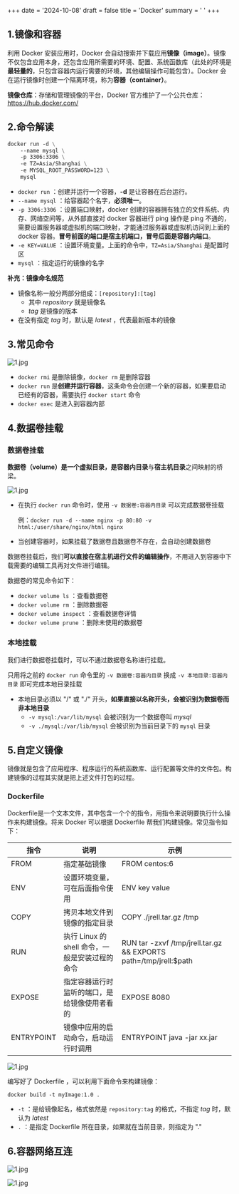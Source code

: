 +++
date = '2024-10-08'
draft = false
title = 'Docker'
summary = ' '
+++

## 1.镜像和容器

利用 Docker 安装应用时，Docker 会自动搜索并下载应用**镜像（image）**。镜像不仅包含应用本身，还包含应用所需要的环境、配置、系统函数库（此处的环境是**最轻量的**，只包含容器内运行需要的环境，其他编辑操作可能包含）。Docker 会在运行镜像时创建一个隔离环境，称为**容器（container）**。

**镜像仓库**：存储和管理镜像的平台，Docker 官方维护了一个公共仓库：https://hub.docker.com/



## 2.命令解读

```dockerfile
docker run -d \
	--name mysql \
	-p 3306:3306 \
	-e TZ=Asia/Shanghai \
	-e MYSQL_ROOT_PASSWORD=123 \
	mysql
```

- `docker run` ：创建并运行一个容器，**-d** 是让容器在后台运行。
- `--name mysql` ：给容器起个名字，**必须唯一**。
- `-p 3306:3306` ：设置端口映射，docker 创建的容器拥有独立的文件系统、内存、网络空间等，从外部直接对 docker 容器进行 ping 操作是 ping 不通的，需要设置服务器或虚拟机的端口映射，才能通过服务器或虚拟机访问到上面的 docker 容器。**冒号前面的端口是宿主机端口，冒号后面是容器内端口**。
- `-e KEY=VALUE` ：设置环境变量。上面的命令中，`TZ=Asia/Shanghai` 是配置时区
- `mysql` ：指定运行的镜像的名字



**补充：镜像命名规范**

- 镜像名称一般分两部分组成：`[repository]:[tag]` 
  - 其中 *repository* 就是镜像名
  - *tag* 是镜像的版本
- 在没有指定 *tag* 时，默认是 *latest* ，代表最新版本的镜像





## 3.常见命令

![1.jpg](https://s2.loli.net/2024/10/08/SzMIaOdynwvUPQh.jpg)

- `docker rmi` 是删除镜像，`docker rm` 是删除容器
- `docker run` 是**创建并运行容器**，这条命令会创建一个新的容器，如果要启动已经有的容器，需要执行 `docker start` 命令
- `docker exec` 是进入到容器内部





## 4.数据卷挂载

### 数据卷挂载

**数据卷（volume）**是一个虚拟目录，是**容器内目录**与**宿主机目录**之间映射的桥梁。

![1.jpg](https://s2.loli.net/2024/10/08/sG4LVg3XIKkTiBF.jpg)

- 在执行 `docker run` 命令时，使用 `-v 数据卷:容器内目录` 可以完成数据卷挂载

  例：`docker run -d --name nginx -p 80:80 -v html:/user/share/nginx/html nginx`

- 当创建容器时，如果挂载了数据卷且数据卷不存在，会自动创建数据卷

数据卷挂载后，我们**可以直接在宿主机进行文件的编辑操作**，不用进入到容器中下载需要的编辑工具再对文件进行编辑。



数据卷的常见命令如下：

- `docker volume ls` ：查看数据卷
- `docker volume rm` ：删除数据卷
- `docker volume inspect` ：查看数据卷详情
- `docker volume prune` ：删除未使用的数据卷





### 本地挂载

我们进行数据卷挂载时，可以不通过数据卷名称进行挂载。

只用将之前的 `docker run` 命令里的 `-v 数据卷:容器内目录` 换成 `-v 本地目录:容器内目录` 即可完成本地目录挂载

- 本地目录必须以 "/" 或 "./" 开头，**如果直接以名称开头，会被识别为数据卷而非本地目录**
  - `-v mysql:/var/lib/mysql` 会被识别为一个数据卷叫 *mysql*
  - `-v ./mysql:/var/lib/mysql` 会被识别为当前目录下的 `mysql` 目录





## 5.自定义镜像

镜像就是包含了应用程序、程序运行的系统函数库、运行配置等文件的文件包。构建镜像的过程其实就是把上述文件打包的过程。

### 

### Dockerfile

Dockerfile是一个文本文件，其中包含一个个的指令，用指令来说明要执行什么操作来构建镜像。将来 Docker 可以根据 Dockerfile 帮我们构建镜像。常见指令如下：

| 指令       | 说明                                           | 示例                                                         |
| ---------- | ---------------------------------------------- | ------------------------------------------------------------ |
| FROM       | 指定基础镜像                                   | FROM centos:6                                                |
| ENV        | 设置环境变量，可在后面指令使用                 | ENV key value                                                |
| COPY       | 拷贝本地文件到镜像的指定目录                   | COPY ./jrell.tar.gz /tmp                                     |
| RUN        | 执行 Linux 的 shell 命令，一般是安装过程的命令 | RUN tar -zxvf /tmp/jrell.tar.gz && EXPORTS path=/tmp/jrell:$path |
| EXPOSE     | 指定容器运行时监听的端口，是给镜像使用者看的   | EXPOSE 8080                                                  |
| ENTRYPOINT | 镜像中应用的启动命令，启动运行时调用           | ENTRYPOINT java -jar xx.jar                                  |

![1.jpg](https://s2.loli.net/2024/10/08/MRIDxjaAP7ztBQK.jpg)



编写好了 Dockerfile ，可以利用下面命令来构建镜像：

`docker build -t myImage:1.0 .`

- `-t` ：是给镜像起名，格式依然是 `repository:tag` 的格式，不指定 *tag* 时，默认为 *latest*
- `.` ：是指定 Dockerfile 所在目录，如果就在当前目录，则指定为 "."





## 6.容器网络互连

![1.jpg](https://s2.loli.net/2024/10/08/n1MKjAk87w6LHEa.jpg)

![1.jpg](https://s2.loli.net/2024/10/08/J5kC8m6wjELIdor.jpg)



